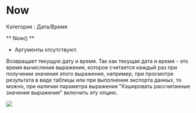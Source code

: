 ﻿
# Now

Категория : Дата/Время

** Now() **

* Аргументы отсутствуют.

Возвращает текущую дату и время.
Так как текущая дата и время - это время вычисления выражения, которое считается каждый раз при получении значения этого выражения, например, при просмотре результата в виде таблицы или при выполнении экспорта данных, то можно, при наличии параметра выражения "Кэшировать рассчитанные значения выражения" включить эту опцию.

![](/mediatag>Дата/Время)

